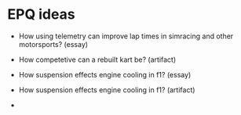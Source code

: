 # EPQ ideas

- How using telemetry can improve lap times in simracing and other motorsports? (essay)

- How competetive can a rebuilt kart be? (artifact) 

- How suspension effects engine cooling in f1? (essay)
  
- How suspension effects engine cooling in f1? (artifact)

- 
